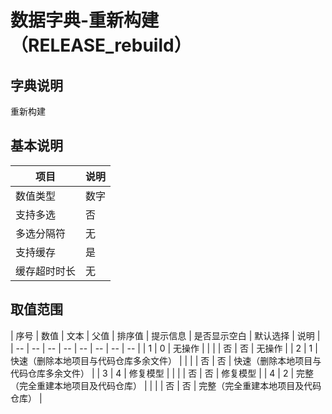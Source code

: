 # 数据字典-重新构建（RELEASE_rebuild）
## 字典说明
重新构建

## 基本说明
| 项目 | 说明 |
| -- | -- |
| 数值类型 | 数字 |
| 支持多选 | 否 |
| 多选分隔符 | 无 |
| 支持缓存 | 是 |
| 缓存超时时长 | 无 |

## 取值范围
| 序号 | 数值 | 文本 | 父值 | 排序值 | 提示信息 | 是否显示空白 | 默认选择 | 说明 |
| -- | -- | -- | -- | -- | -- | -- | -- |
| 1 | 0 | 无操作 |  |  |  | 否 | 否 | 无操作 |
| 2 | 1 | 快速（删除本地项目与代码仓库多余文件） |  |  |  | 否 | 否 | 快速（删除本地项目与代码仓库多余文件） |
| 3 | 4 | 修复模型 |  |  |  | 否 | 否 | 修复模型 |
| 4 | 2 | 完整（完全重建本地项目及代码仓库） |  |  |  | 否 | 否 | 完整（完全重建本地项目及代码仓库） |

